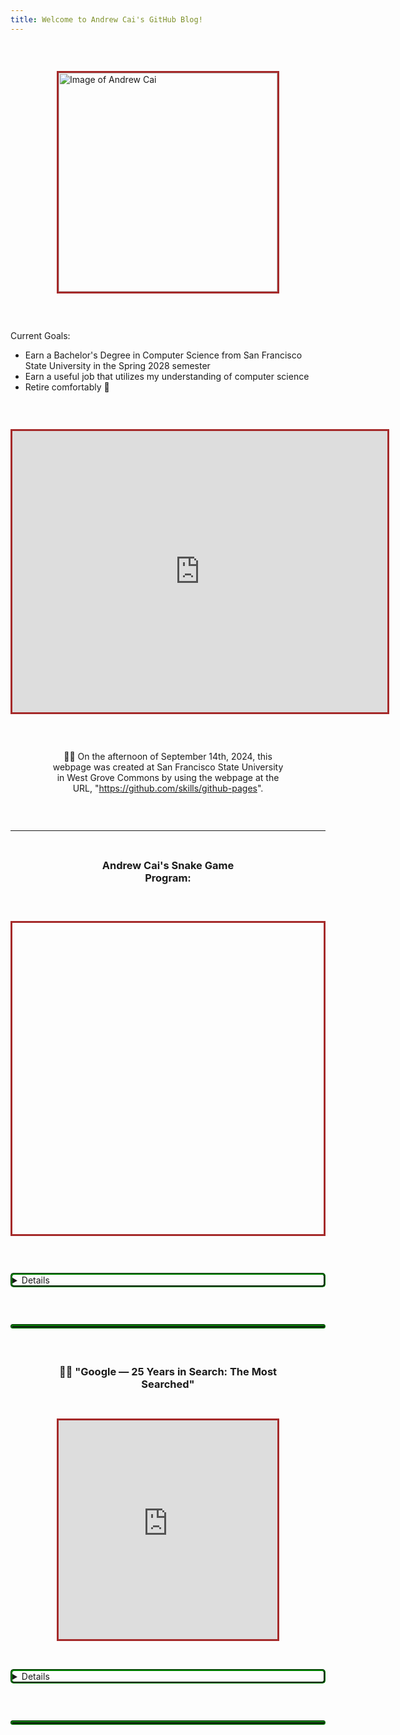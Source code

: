 ```yaml
---
title: Welcome to Andrew Cai's GitHub Blog!
---
```


<p style="margin-bottom:2em;white-space:pre"> </p>

<!-- Reminder for editing this webpage: please make my webpages read-only to prevent hacker attacks, because the user is likely to already have access to good social media platforms, and for this webpage, I do not want to use more third-party online platforms so far -->

<img src="https://avatars.githubusercontent.com/u/181604248?s=400&u=88a726ffaab91d761b32cb516b31b18dad0c521c&v=4" alt="Image of Andrew Cai" width="350" height="350" style="border:3px solid brown;vertical-align:middle;display:block;float:none;left:0;right:0;margin:auto">

<p style="margin-bottom:2em;white-space:pre"> </p>

Current Goals:
- Earn a Bachelor's Degree in Computer Science from San Francisco State University in the Spring 2028 semester
- Earn a useful job that utilizes my understanding of computer science
- Retire comfortably 👴

<p style="margin-bottom:2em;white-space:pre"> </p>

<iframe src="https://www.google.com/maps/embed?pb=!1m14!1m12!1m3!1d25245.826935445275!2d-122.48187641691896!3d37.72605332589471!2m3!1f0!2f0!3f0!3m2!1i1024!2i768!4f13.1!5e0!3m2!1sen!2sus!4v1726654775120!5m2!1sen!2sus" width="600" height="450" style="border:3px solid brown;vertical-align:middle;display:block;float:none;left:0;right:0;margin:auto" allowfullscreen="" loading="lazy" referrerpolicy="no-referrer-when-downgrade"></iframe>

<p style="margin-bottom:2em;white-space:pre"> </p>

<p style="vertical-align:middle;display:block;float:none;left:0;right:0;margin:auto;width:75%;text-align:center">
      👨‍🎓 On the afternoon of September 14th, 2024, this webpage was created at San Francisco State University in West Grove Commons by using the webpage at the URL, "<a href="https://github.com/skills/github-pages">https://github.com/skills/github-pages</a>".
</p>

<p style="margin-bottom:2em;white-space:pre"> </p>

<hr>

<p style="margin-bottom:1em;white-space:pre"> </p>

<h3 style="vertical-align:middle;display:block;float:none;left:0;right:0;margin:auto;width:50%;text-align:center">Andrew Cai's Snake Game Program:</h3>

<p style="margin-bottom:2em;white-space:pre"> </p>

<canvas id="canvas" width="500" height="500" style="border:3px solid brown;vertical-align:middle;display:block;float:none;left:0;right:0;margin:auto"></canvas>
<script src="https://code.jquery.com/jquery-2.1.0.js"></script>
<script>
      //	Set	up	canvas
      var canvas = document.getElementById("canvas");
      var ctx = canvas.getContext("2d");
      //	Get	the	width	and	height	from	the	canvas	element
      var width = canvas.width;
      var height = canvas.height;
      //	Work	out	the	width	and	height	in	blocks
      var blockSize = 10;
      var widthInBlocks = width / blockSize;
      var heightInBlocks = height / blockSize;
      //	Set	score	to	0
      var score = 0;
      //	Draw	the	border
      var drawBorder = function() {
        ctx.fillStyle = "aquamarine";
        ctx.fillRect(0, 0, width, height);
        ctx.fillStyle = "Gray";
        ctx.fillRect(0, 0, width, blockSize);
        ctx.fillRect(0, height - blockSize, width, blockSize);
        ctx.fillRect(0, 0, blockSize, height);
        ctx.fillRect(width - blockSize, 0, blockSize, height);
      };
      //	Draw	the	score	in	the	top-left	corner
      var drawScore = function() {
        ctx.font = "20px	Courier";
        ctx.fillStyle = "Black";
        ctx.textAlign = "left";
        ctx.textBaseline = "top";
        ctx.fillText("Score:	" + score, blockSize, blockSize);
      };
      //	Clear	the	interval	and	display	Game	Over	text
      var gameOver = function() {
        clearInterval(intervalId);
        ctx.font = "60px	Courier";
        ctx.fillStyle = "Black";
        ctx.textAlign = "center";
        ctx.textBaseline = "middle";
        ctx.fillText("Game	Over", width / 2, height / 2);
      };
      //	Draw	a	circle	(using	the	function	from	Chapter	14)
      var circle = function(x, y, radius, fillCircle) {
        ctx.beginPath();
        ctx.arc(x, y, radius, 0, Math.PI * 2, false);
        if (fillCircle) {
          ctx.fill();
        } else {
          ctx.stroke();
        }
      };
      //	The	Block	constructor
      var Block = function(col, row) {
        this.col = col;
        this.row = row;
      };
      //	Draw	a	square	at	the	block's	location
      Block.prototype.drawSquare = function(color) {
        var x = this.col * blockSize;
        var y = this.row * blockSize;
        ctx.fillStyle = color;
        ctx.fillRect(x, y, blockSize, blockSize);
      };
      //	Draw	a	circle	at	the	block's	location
      Block.prototype.drawCircle = function(color) {
        var centerX = this.col * blockSize + blockSize / 2;
        var centerY = this.row * blockSize + blockSize / 2;
        ctx.fillStyle = color;
        circle(centerX, centerY, blockSize / 2, true);
      };
      //	Check	if	this	block	is	in	the	same	location	as	another	block
      Block.prototype.equal = function(otherBlock) {
        return this.col === otherBlock.col && this.row === otherBlock.row;
      };
      //	The	Snake	constructor
      var Snake = function() {
        this.segments = [
          new Block(7, 5),
          new Block(6, 5),
          new Block(5, 5)
        ];
        this.direction = "right";
        this.nextDirection = "right";
      };
      //	Draw	a	square	for	each	segment	of	the	snake's	body
      Snake.prototype.draw = function() {
        this.segments[0].drawSquare("Green");
        for (var i = 1; i < this.segments.length; i++) {
          if (i % 2 === 1) {
            this.segments[i].drawSquare("Blue");
          } else if (i % 2 === 0) {
            this.segments[i].drawSquare("Yellow");
          }
        }
      };
      //	Create	a	new	head	and	add	it	to	the	beginning	of
      //	the	snake	to	move	the	snake	in	its	current	direction
      Snake.prototype.move = function() {
        var head = this.segments[0];
        var newHead;
        this.direction = this.nextDirection;
        if (this.direction === "right") {
          newHead = new Block(head.col + 1, head.row);
        } else if (this.direction === "down") {
          newHead = new Block(head.col, head.row + 1);
        } else if (this.direction === "left") {
          newHead = new Block(head.col - 1, head.row);
        } else if (this.direction === "up") {
          newHead = new Block(head.col, head.row - 1);
        }
        if (this.checkCollision(newHead)) {
          gameOver();
          return;
        }
        this.segments.unshift(newHead);
        if (newHead.equal(apple.position)) {
          score++;
          for (var i = 0; i < this.segments.length; i++) {
            while (apple.position.equal(this.segments[i])) {
              apple.move();
            }
          }
        } else {
          this.segments.pop();
        }
      };
      //	Check	if	the	snake's	new	head	has	collided	with	the	wall	or	itself
      Snake.prototype.checkCollision = function(head) {
        var leftCollision = (head.col === 0);
        var topCollision = (head.row === 0);
        var rightCollision = (head.col === widthInBlocks - 1);
        var bottomCollision = (head.row === heightInBlocks - 1);
        var wallCollision = leftCollision || topCollision ||
          rightCollision || bottomCollision;
        var selfCollision = false;
        for (var i = 0; i < this.segments.length; i++) {
          if (head.equal(this.segments[i])) {
            selfCollision = true;
          }
        }
        return wallCollision || selfCollision;
      };
      //	Set	the	snake's	next	direction	based	on	the	keyboard
      Snake.prototype.setDirection = function(newDirection) {
        if (this.direction === "up" && newDirection === "down") {
          return;
        } else if (this.direction === "right" && newDirection === "left") {
          return;
        } else if (this.direction === "down" && newDirection === "up") {
          return;
        } else if (this.direction === "left" && newDirection === "right") {
          return;
        }
        this.nextDirection = newDirection;
      };
      //	The	Apple	constructor
      var Apple = function() {
        this.position = new Block(10, 10);
      };
      //	Draw	a	circle	at	the	apple's	location
      Apple.prototype.draw = function() {
        this.position.drawCircle("LimeGreen");
      };
      //	Move	the	apple	to	a	new	random	location
      Apple.prototype.move = function() {
        var randomCol = Math.floor(Math.random() * (widthInBlocks - 2)) + 1;
        var randomRow = Math.floor(Math.random() * (heightInBlocks - 2)) + 1;
        this.position = new Block(randomCol, randomRow);
      };
      //	Create	the	snake	and	apple	objects
      var snake = new Snake();
      var apple = new Apple();
      //	Pass	an	animation	function	to	setInterval
      var intervalId = setInterval(function() {
        ctx.clearRect(0, 0, width, height);
        drawBorder();
        drawScore();
        snake.move();
        snake.draw();
        apple.draw();
      }, 100);
      //	Convert	keycodes	to	directions
      var directions = {
        65: "left",
        87: "up",
        68: "right",
        83: "down"
      };
      //	The	keydown	handler	for	handling	direction	key	presses
      $("body").keydown(function(event) {
        var newDirection = directions[event.keyCode];
        if (newDirection !== undefined) {
          snake.setDirection(newDirection);
        }
      });  
</script>

<p style="margin-bottom:2em;white-space:pre"> </p>

<details style="border:3px solid green;border-radius:5px;border-style:groove">

      <pre><summary style="width:600px;vertical-align:middle;display:block;float:none;left:0;right:0;margin:auto">
      <p style="margin-bottom:1em;white-space:pre"> 
       </p>
      🧑‍💻 Details of the program shown above
      <p style="margin-bottom:1em;white-space:pre"> 
       </p>
      </summary></pre>
      
      <p style="margin-bottom:1em;white-space:pre"> </p>
      
      <p style="width:600px;vertical-align:middle;display:block;float:none;left:0;right:0;margin:auto">
            On the evening of September 14th, 2024, at San Francisco State University in West Grove Commons, I wanted to try to evaluate GitHub Pages, so I created the version of a Snake game program directly above this paragraph. The version of a Snake game program directly above this paragraph is from the first three pages in the "Putting It All Together" section of Chapter 17 in Part III of the book, <i>JavaScript for Kids: A Playful Introduction to Programming</i>.
      </p>
      
      <br>
      
      <p style="width:600px;vertical-align:middle;display:block;float:none;left:0;right:0;margin:auto">
      The author of the book is Nick Morgan. Additionally, the illustrator of the book is Miran Lipovača. In addition, the technical reviewer of this book is Angus Croll.
      </p>
      
      <br>
      
      <p style="width:600px;vertical-align:middle;display:block;float:none;left:0;right:0;margin:auto">
      Also, William Pollock is the publisher of this book. Additionally, the production editor of this book is Riley Hoffman. In addition, the developmental editors of this book are William Pollock and Seph Kramer.
      </p>
      
      <br>
      
      <p style="width:600px;vertical-align:middle;display:block;float:none;left:0;right:0;margin:auto">
      Also, the copyeditor of this book is Rachel Monaghan. Additionally, Tina Salameh created the cover illustration of this book. In addition, the compositor of this book is Riley Hoffman.
      </p>
      
      <br>
      
      <p style="width:600px;vertical-align:middle;display:block;float:none;left:0;right:0;margin:auto">
      🧑‍💼 Also, the proofreader of this book is Paula L. Fleming. Additionally, No Starch Press published this book. In addition, the publication date of this book is December 14, 2014.
      </p>
      
      <br>
      
      <p style="width:600px;vertical-align:middle;display:block;float:none;left:0;right:0;margin:auto">To control the snake's movement, press the W, A, S, and D keys on a computer keyboard:</p>
      <ul style="width:600px;vertical-align:middle;display:block;float:none;left:0;right:0;margin:auto">
            <li>The "W" key: Moves the snake upward</li>
            <li>The "A" key: Moves the snake to the left</li>
            <li>The "S" key: Moves the snake downward</li>
            <li>The "D" key: Moves the snake to the right</li>
      </ul>
      
      <br>
      
      <p style="width:600px;vertical-align:middle;display:block;float:none;left:0;right:0;margin:auto">To restart the game, please reload the webpage.</p>
      <p style="margin-bottom:1em;white-space:pre"> </p>
      
      <p style="width:600px;vertical-align:middle;display:block;float:none;left:0;right:0;margin:auto">JavaScript Code Sample:</p>
      <pre><code style="width:600px;vertical-align:middle;display:block;float:none;left:0;right:0;margin:auto">console.log("Hello, world!");</code></pre>
</details>

<p style="margin-bottom:2em;white-space:pre"> </p> 

<hr style="border:3px solid green;border-radius:5px;border-style:groove">

<p style="margin-bottom:2em;white-space:pre"> </p>

<h3 style="vertical-align:middle;display:block;float:none;left:0;right:0;margin:auto;width:75%;text-align:center">🧑‍💻 "Google — 25 Years in Search: The Most Searched"</h3>

<p style="margin-bottom:1em;white-space:pre"> </p>

<iframe src="https://www.youtube.com/embed/3KtWfp0UopM" width="350" height="350" title="YouTube video titled 'Google — 25 Years in Search: The Most Searched'" style="border:3px solid brown;vertical-align:middle;display:block;float:none;left:0;right:0;margin:auto"></iframe>

<p style="margin-bottom:1em;white-space:pre"> </p>

<details style="border:3px solid green;border-radius:5px;border-style:groove">

      <pre><summary style="width:600px;vertical-align:middle;display:block;float:none;left:0;right:0;margin:auto">
      <p style="margin-bottom:1em;white-space:pre"> 
       </p>
      🧑‍💻 Details of the video shown above
      <p style="margin-bottom:1em;white-space:pre"> 
       </p>
      </summary></pre>
      
      <p style="margin-bottom:1em;white-space:pre"> </p>
      
      <p style="width:600px;vertical-align:middle;display:block;float:none;left:0;right:0;margin:auto">
            The video was published on Dec 11, 2023. <br>
            "Google is celebrating the most searched figures and moments in 25 years of Google Search. From BTS to Taylor Swift, see the moments that have changed the world and inspired the next generation to come. Explore more at <a href="https://trends.google.com/trends/yis/2023/GLOBAL/">https://trends.google.com/trends/yis/2023/GLOBAL/</a> <br>
            
            #YearinSearch <br>
            
            Audio described version here: <a href="https://www.youtube.com/watch?v=3KtWfp0UopM">https://www.youtube.com/watch?v=3KtWfp0UopM</a> <br>
            
            Music by: <br>
            U2 'I Still Haven’t Found What I’m Looking For' <br>
            Beyoncé 'Crazy in Love' <br>
            Taylor Swift 'Wildest Dreams (Taylor's Version)' <br>
            Tina Turner 'The Best' <br>
            Composers: Marcel Neumann, Simon Heeger, Christian Vorländer, Hermann Schepetkov <br>
            Additional Vocals: United Voices Chicago, Hugh O‘Neil <br>
            Music Producer: Lukas Lehmann <br>
            Executive Music Producer: Simon Heeger <br>
            Music production company: 2WEI Music <br>
            Sfx & Mix: Marcel Neumann" <br>
            
            🧑‍🎨 <br>
            
            "Footage courtesy of: <br>
            Major League Baseball footage used with permission of Major League Baseball. All rights reserved. <br>
            SPIDER-MAN: INTO THE SPIDER-VERSE © 2018 Sony Pictures Animation Inc. All Rights Reserved. Courtesy of Sony Pictures Animation <br>
            MARVEL and all related character names: © & TM 2023 MARVEL <br>
            'BARBIE®' and associated trademarks and trade dress are owned by and used with permission of Mattel, Inc. © 2023 Mattel, Inc. All Rights Reserved. <br>
            Footage provided by Veritone <br>
            Getty Images <br>
            BBC Motion Gallery/Getty Images <br>
            NASA <br>
            Max Headroom CREATED BY ROCKY MORTON, ANNABEL JANKEL AND GEORGE STONE <br>
            Scripps National Spelling Bee, all rights reserved <br>
            The White Helmets <br>
            Associated Press <br>
            KGO-TV/ABC7 <br>
            The Footage Company <br>
            © 2023 Viacom Media Networks, a division of Viacom International Inc. All Rights Reserved <br>
            © Henri Calderon for Colossal <br>
            French Tennis Federation <br>
            USTA <br>
            CBS News      "🧑‍💼" <br>
            NCAA <br>
            Thanks to © Red Bull Media House <br>
            Dick Clark Productions <br>
            Courtesy to FIFA <br>
            Footage provided by IMG Archive <br>
            The Pokémon Company International <br>
            TB12 Sports <br>
            Disney+ <br>
            Gracie Films <br>
            Warner Brothers" 🧑‍🎨 <br>
      </p>
</details>

<p style="margin-bottom:2em;white-space:pre"> </p>

<hr style="border:3px solid green;border-radius:5px;border-style:groove">

<p style="margin-bottom:2em;white-space:pre"> </p>
